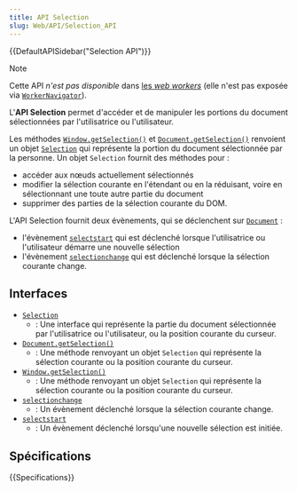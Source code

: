 ```yaml
---
title: API Selection
slug: Web/API/Selection_API
---
```


{{DefaultAPISidebar("Selection API")}}

> [!NOTE]
> Cette API _n'est pas disponible_ dans [les <i lang="en">web workers</i>](/fr/docs/Web/API/Web_Workers_API) (elle n'est pas exposée via [`WorkerNavigator`](/fr/docs/Web/API/WorkerNavigator)).

L'**API Selection** permet d'accéder et de manipuler les portions du document sélectionnées par l'utilisatrice ou l'utilisateur.

Les méthodes [`Window.getSelection()`](/fr/docs/Web/API/Window/getSelection) et [`Document.getSelection()`](/fr/docs/Web/API/Document/getSelection) renvoient un objet [`Selection`](/fr/docs/Web/API/Selection) qui représente la portion du document sélectionnée par la personne. Un objet `Selection` fournit des méthodes pour&nbsp;:

- accéder aux nœuds actuellement sélectionnés
- modifier la sélection courante en l'étendant ou en la réduisant, voire en sélectionnant une toute autre partie du document
- supprimer des parties de la sélection courante du DOM.

L'API Selection fournit deux évènements, qui se déclenchent sur [`Document`](/fr/docs/Web/API/Document)&nbsp;:

- l'évènement [`selectstart`](/fr/docs/Web/API/Node/selectstart_event) qui est déclenché lorsque l'utilisatrice ou l'utilisateur démarre une nouvelle sélection
- l'évènement [`selectionchange`](/fr/docs/Web/API/Document/selectionchange_event) qui est déclenché lorsque la sélection courante change.

## Interfaces

- [`Selection`](/fr/docs/Web/API/Selection)
  - : Une interface qui représente la partie du document sélectionnée par l'utilisatrice ou l'utilisateur, ou la position courante du curseur.
- [`Document.getSelection()`](/fr/docs/Web/API/Document/getSelection)
  - : Une méthode renvoyant un objet `Selection` qui représente la sélection courante ou la position courante du curseur.
- [`Window.getSelection()`](/fr/docs/Web/API/Window/getSelection)
  - : Une méthode renvoyant un objet `Selection` qui représente la sélection courante ou la position courante du curseur.
- [`selectionchange`](/fr/docs/Web/API/Document/selectionchange_event)
  - : Un évènement déclenché lorsque la sélection courante change.
- [`selectstart`](/fr/docs/Web/API/Node/selectstart_event)
  - : Un évènement déclenché lorsqu'une nouvelle sélection est initiée.

## Spécifications

{{Specifications}}
